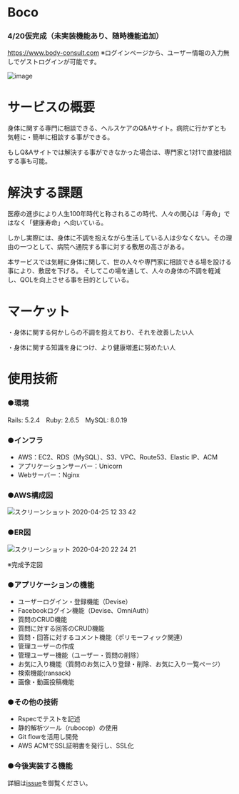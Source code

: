 # Boco 
### 4/20仮完成（未実装機能あり、随時機能追加）

https://www.body-consult.com   ※ログインページから、ユーザー情報の入力無しでゲストログインが可能です。

![image](https://user-images.githubusercontent.com/56257719/79718877-1c91ea80-8318-11ea-9a43-007da7ef5f23.png)


# サービスの概要
身体に関する専門に相談できる、ヘルスケアのQ&Aサイト。病院に行かずとも気軽に・簡単に相談する事ができる。

もしQ&Aサイトでは解決する事ができなかった場合は、専門家と1対1で直接相談する事も可能。

# 解決する課題
医療の進歩により人生100年時代と称されるこの時代、人々の関心は「寿命」ではなく「健康寿命」へ向いている。

しかし実際には、身体に不調を抱えながら生活している人は少なくない。その理由の一つとして、病院へ通院する事に対する敷居の高さがある。

本サービスでは気軽に身体に関して、世の人々や専門家に相談できる場を設ける事により、敷居を下げる。
そしてこの場を通して、人々の身体の不調を軽減し、QOLを向上させる事を目的としている。

# マーケット
・身体に関する何かしらの不調を抱えており、それを改善したい人　

・身体に関する知識を身につけ、より健康増進に努めたい人

# 使用技術
### ●環境
Rails: 5.2.4　Ruby: 2.6.5　MySQL: 8.0.19

### ●インフラ
- AWS：EC2、RDS（MySQL）、S3、VPC、Route53、Elastic IP、ACM
- アプリケーションサーバー：Unicorn  
- Webサーバー：Nginx

### ●AWS構成図

![スクリーンショット 2020-04-25 12 33 42](https://user-images.githubusercontent.com/56257719/80270197-0eb1e000-86f1-11ea-9105-705731801d5e.png)

### ●ER図
![スクリーンショット 2020-04-20 22 24 21](https://user-images.githubusercontent.com/56257719/79756537-ba57da80-8355-11ea-9e44-86b9f70ebcb7.png)

※完成予定図

### ●アプリケーションの機能 
- ユーザーログイン・登録機能（Devise）
- Facebookログイン機能（Devise、OmniAuth）
- 質問のCRUD機能
- 質問に対する回答のCRUD機能
- 質問・回答に対するコメント機能（ポリモーフィック関連）
- 管理ユーザーの作成
- 管理ユーザー機能（ユーザー・質問の削除）
- お気に入り機能（質問のお気に入り登録・削除、お気に入り一覧ページ）
- 検索機能(ransack)
- 画像・動画投稿機能

### ●その他の技術
- Rspecでテストを記述
- 静的解析ツール（rubocop）の使用
- Git flowを活用し開発
- AWS ACMでSSL証明書を発行し、SSL化

### ●今後実装する機能
詳細は[issue](https://github.com/12masato01/Boco/issues)を御覧ください。
